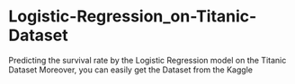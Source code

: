 # Logistic-Regression_on-Titanic-Dataset
Predicting the survival rate by the Logistic Regression model on the Titanic Dataset
Moreover, you can easily get the Dataset from the Kaggle
